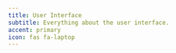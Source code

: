 ```yaml
---
title: User Interface
subtitle: Everything about the user interface.
accent: primary
icon: fas fa-laptop
---
```


